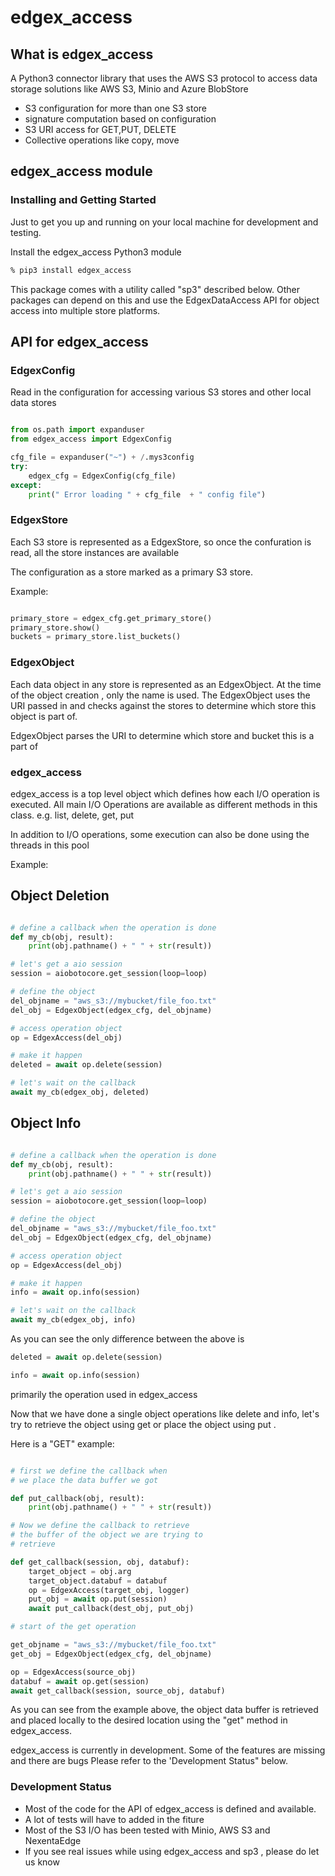 
# edgex_access

## What is edgex_access

A Python3 connector library that uses the AWS S3 protocol to access data storage 
solutions like AWS S3, Minio and Azure BlobStore

- S3 configuration for more than one S3 store
- signature computation based on configuration
- S3 URI access for GET,PUT, DELETE
- Collective operations like copy, move

## edgex_access module

### Installing and Getting Started

Just to get you up and running on your local machine for development and testing. 

Install the edgex_access Python3 module

```bash
% pip3 install edgex_access
```

This package comes with a utility called "sp3" described below.
Other packages can depend on this and use the EdgexDataAccess API for object access into 
multiple store platforms.

## API for edgex_access


### EdgexConfig

Read in the configuration for accessing various S3 stores and 
other local data stores


```python

from os.path import expanduser
from edgex_access import EdgexConfig

cfg_file = expanduser("~") + /.mys3config
try:
	edgex_cfg = EdgexConfig(cfg_file)
except:
	print(" Error loading " + cfg_file  + " config file")

```

### EdgexStore

Each S3 store is represented as a EdgexStore, so once the confuration is read,
all the store instances are available

The configuration as a store marked as a primary S3 store. 

Example:
```python

primary_store = edgex_cfg.get_primary_store()
primary_store.show()
buckets = primary_store.list_buckets()

```

### EdgexObject

Each data object in any store is represented as an EdgexObject. At the time of 
the object creation , only the name is used. The EdgexObject uses the URI passed in 
and checks against the stores to determine which store this object is part of.

EdgexObject parses the URI to determine which store and bucket this is a part of


### edgex_access

edgex_access is a top level object which defines how each I/O operation
is executed. All main I/O Operations are available as different methods in 
this class.
e.g. list, delete, get, put

In addition to I/O operations, some execution can also be done using the 
threads in this pool 

Example:

Object Deletion 
---------------
```python

# define a callback when the operation is done
def my_cb(obj, result):
    print(obj.pathname() + " " + str(result))

# let's get a aio session 
session = aiobotocore.get_session(loop=loop)

# define the object
del_objname = "aws_s3://mybucket/file_foo.txt"
del_obj = EdgexObject(edgex_cfg, del_objname)

# access operation object
op = EdgexAccess(del_obj)

# make it happen 
deleted = await op.delete(session)

# let's wait on the callback 
await my_cb(edgex_obj, deleted)

```

Object Info
-----------

```python

# define a callback when the operation is done
def my_cb(obj, result):
    print(obj.pathname() + " " + str(result))

# let's get a aio session 
session = aiobotocore.get_session(loop=loop)

# define the object
del_objname = "aws_s3://mybucket/file_foo.txt"
del_obj = EdgexObject(edgex_cfg, del_objname)

# access operation object
op = EdgexAccess(del_obj)

# make it happen 
info = await op.info(session)

# let's wait on the callback 
await my_cb(edgex_obj, info)

```

As you can see the only difference between the above is 

```python
deleted = await op.delete(session)
```

```python
info = await op.info(session)
```

primarily the operation used in edgex_access


Now that we have done a single object operations like delete and info,
let's try to retrieve the object using get or place the object using put . 

Here is a "GET" example:

```python

# first we define the callback when 
# we place the data buffer we got

def put_callback(obj, result):
    print(obj.pathname() + " " + str(result))

# Now we define the callback to retrieve 
# the buffer of the object we are trying to 
# retrieve

def get_callback(session, obj, databuf):
    target_object = obj.arg
    target_object.databuf = databuf
    op = EdgexAccess(target_obj, logger)
    put_obj = await op.put(session)
    await put_callback(dest_obj, put_obj)

# start of the get operation 

get_objname = "aws_s3://mybucket/file_foo.txt"
get_obj = EdgexObject(edgex_cfg, del_objname)

op = EdgexAccess(source_obj)
databuf = await op.get(session)
await get_callback(session, source_obj, databuf)

```

As you can see from the example above, the object data buffer 
is retrieved and placed locally to the desired location using the 
"get" method in edgex_access. 

edgex_access is currently in development. Some of the features are missing and there are bugs 
Please refer to the 'Development Status" below.

### Development Status

- Most of the code for the API of edgex_access is defined and available. 
- A lot of tests will have to added in the fiture
- Most of the S3 I/O has been tested with Minio, AWS S3 and NexentaEdge
- If you see real issues while using edgex_access and sp3 , please do let us know


